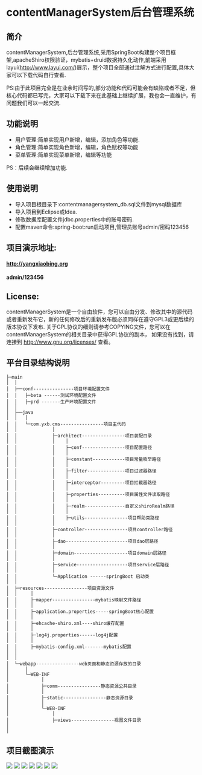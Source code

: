 contentManagerSystem后台管理系统
===============
简介
-----------------------------------
contentManagerSystem,后台管理系统,采用SpringBoot构建整个项目框架,apacheShiro权限验证，mybatis+druid数据持久化动作,前端采用layui(http://www.layui.com/)展示，整个项目全部通过注解方式进行配置,具体大家可以下载代码自行查看.

PS:由于此项目完全是在业余时间写的,部分功能和代码可能会有缺陷或者不足，但核心代码都已写完，大家可以下载下来在此基础上继续扩展，我也会一直维护，有问题我们可以一起交流.

功能说明
-----------------------------------

* 用户管理:简单实现用户新增，编辑，添加角色等功能.
* 角色管理:简单实现角色新增，编辑，角色赋权等功能
* 菜单管理:简单实现菜单新增，编辑等功能

 PS：后续会继续增加功能.


使用说明
-----------------------------------

* 导入项目根目录下:contentmanagersystem_db.sql文件到mysql数据库
* 导入项目到Eclipse或Idea.
* 修改数据库配置文件jdbc.properties中的账号密码.
* 配置maven命令:spring-boot:run启动项目,管理员账号admin/密码123456

项目演示地址:
-----------------------------------
#### http://yangxiaobing.org
#### admin/123456

License:
-----------------------------------
contentManagerSystem是一个自由软件，您可以自由分发、修改其中的源代码或者重新发布它，新的任何修改后的重新发布版必须同样在遵守GPL3或更后续的版本协议下发布.
关于GPL协议的细则请参考COPYING文件，您可以在contentManagerSystem的相关目录中获得GPL协议的副本，
如果没有找到，请连接到 http://www.gnu.org/licenses/ 查看。

平台目录结构说明
-----------------------------------
```
├─main
│  │
│  ├──conf---------------项目环境配置文件
│  │   ├─beta ------测试环境配置文件
│  │   ├─prd -------生产环境配置文件
│  │
│  ├──java
│  │   │
│  │   └─com.yxb.cms----------------项目主代码
│  │             │
│  │             ├─architect----------------项目装配目录
│  │             │    │
│  │             │    ├─conf----------------项目配置路径
│  │             │    │
│  │             │    ├─constant------------项目常量枚举路径
│  │             │    │
│  │             │    ├─filter--------------项目过滤器路径
│  │             │    │
│  │             │    ├─interceptor---------项目拦截器路径
│  │             │    │
│  │             │    ├─properties----------项目属性文件读取路径
│  │             │    │
│  │             │    ├─realm---------------自定义shiroRealm路径
│  │             │    │
│  │             │    ├─utils----------------项目帮助类路径
│  │             │
│  │             ├─controller----------------项目controller路径
│  │             │
│  │             ├─dao-----------------------项目dao层路径
│  │             │
│  │             ├─domain--------------------项目domain层路径
│  │             │
│  │             ├─service-------------------项目service层路径
│  │             │
│  │             └─Application ------springBoot 启动类
│  │
│  ├─resources----------------项目资源文件
│  │     │
│  │     ├─mapper----------------mybatis映射文件路径
│  │     │
│  │     ├─application.properties-----springBoot核心配置
│  │     │
│  │     ├─ehcache-shiro.xml----shiro缓存配置
│  │     │
│  │     ├─log4j.properties------log4j配置
│  │     │
│  │     ├─mybatis-config.xml-------mybatis配置
│  │
│  │
│  └─webapp----------------web页面和静态资源存放的目录
│      │
│      └─WEB-INF
│            │
│            ├─comm----------------静态资源公共目录
│            │
│            ├─static----------------静态资源目录
│            │
│            └─WEB-INF
│                │
│                ├─views----------------视图文件目录
│
│
```
项目截图演示
-----------------------------------
![](https://git.oschina.net/yangxiaobing_175/contentManagerSystem/raw/master/temp/1.png)
![](https://git.oschina.net/yangxiaobing_175/contentManagerSystem/raw/master/temp/2.png)
![](https://git.oschina.net/yangxiaobing_175/contentManagerSystem/raw/master/temp/3.png)
![](https://git.oschina.net/yangxiaobing_175/contentManagerSystem/raw/master/temp/4.png)
![](https://git.oschina.net/yangxiaobing_175/contentManagerSystem/raw/master/temp/5.png)
![](https://git.oschina.net/yangxiaobing_175/contentManagerSystem/raw/master/temp/6.png)
![](https://git.oschina.net/yangxiaobing_175/contentManagerSystem/raw/master/temp/7.png)